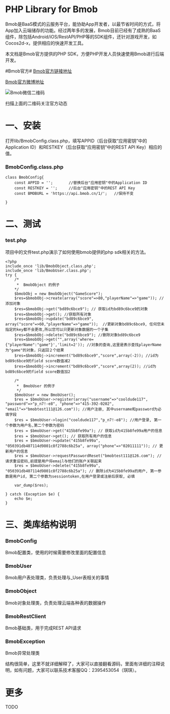 PHP Library for Bmob
================

Bmob是BaaS模式的云服务平台，能协助App开发者，以最节省时间的方式，将App加入云端储存的功能。经过两年多的发展，Bmob目前已经有了成熟的BaaS组件，除包括Android/iOS/RestAPI/PHP等的SDK组件，还针对游戏开发，如Cocos2d-x，提供相应的快速开发工具。

本文档是Bmob官方提供的PHP SDK，方便PHP开发人员快速使用Bmob进行后端开发。

#Bmob官方#
[Bmob官方链接地址](http://www.bmob.cn "Bmob官方链接地址") 

[Bmob官方微博地址](http://weibo.com/bmob/ "Bmob官方微博地址") 


![Bmob微信二维码](http://static.bmob.cn/new/images/ewm.jpg)

扫描上面的二维码关注官方动态


一、安装
=========================

打开lib/BmobConfig.class.php，填写APPID（后台获取“应用密钥”中的Application ID）和RESTKEY（后台获取“应用密钥”中的REST API Key）相应的值。

### BmobConfig.class.php ###


    class BmobConfig{
		const APPID = '';       //替换后台"应用密钥"中的Application ID
		const RESTKEY = '';     //后台"应用密钥"中的REST API Key
		const BMOBURL = 'https://api.bmob.cn/1/';   //保持不变

    }


二、测试
=========================

### test.php ###

项目中的文件test.php演示了如何使用bmob提供的php sdk相关的方法。

    <?php
    include_once 'lib/BmobObject.class.php';
    include_once 'lib/BmobUser.class.php';
    try {
		/*
		 *  BmobObject 的例子
	 	*/	
		$bmobObj = new BmobObject("GameScore");
		$res=$bmobObj->create(array("score"=>80,"playerName"=>"game")); //添加对象
		$res=$bmobObj->get("bd89c6bce9"); // 获取id为bd89c6bce9的对象
		$res=$bmobObj->get(); //获取所有对象
		$res=$bmobObj->update("bd89c6bce9", array("score"=>60,"playerName"=>"game"));  //更新对象bd89c6bce9, 任何您未指定的key都不会更改,所以您可以只更新对象数据的一个子集
		$res=$bmobObj->delete("bd89c6bce9"); //删除对象bd89c6bce9
		$res=$bmobObj->get("",array('where={"playerName":"game"}','limit=2')); //对象的查询,这里是表示查找playerName为"game"的对象，只返回２个结果
		$res=$bmobObj->increment("bd89c6bce9","score",array(-2)); //id为bd89c6bce9的field score数值减2
		$res=$bmobObj->increment("bd89c6bce9","score",array(2)); //id为bd89c6bce9的field score数值加2
	
		/*
		 *  BmobUser 的例子
		 */	
		$bmobUser = new BmobUser();
		$res = $bmobUser->register(array("username"=>"cooldude117", "password"=>"p_n7!-e8", "phone"=>"415-392-0202", "email"=>"bmobtest111@126.com")); //用户注册, 其中username和password为必填字段
		$res = $bmobUser->login("cooldude117","p_n7!-e8"); //用户登录, 第一个参数为用户名,第二个参数为密码
		$res = $bmobUser->get("415b8fe99a"); // 获取id为415b8fe99a用户的信息
		$res = $bmobUser->get(); // 获取所有用户的信息
		$res = $bmobUser->update("415b8fe99a", "050391db407114d9801c8f2788c6b25a", array("phone"=>"02011111")); // 更新用户的信息
		$res = $bmobUser->requestPasswordReset("bmobtest111@126.com"); // 请求重设密码,前提是用户将email与他们的账户关联起来
		$res = $bmobUser->delete("415b8fe99a", "050391db407114d9801c8f2788c6b25a"); // 删除id为415b8fe99a的用户, 第一参数是用户id, 第二个参数为sessiontoken,在用户登录或注册后获取, 必填
	
		var_dump($res);

    } catch (Exception $e) {
		echo $e;
    }


三、类库结构说明
=========================
### BmobConfig ###
Bmob配置类，使用的时候需要修改里面的配置信息

### BmobUser ###
Bmob用户表处理类，负责处理与_User表相关的事情

### BmobObject ###
Bmob对象处理类，负责处理云端各种表的数据操作

### BmobRestClient ###
Bmob基础类，用于完成REST API请求

### BmobException ###
Bmob异常处理类

结构很简单，这里不就详细解释了，大家可以直接翻看源码，里面有详细的注释说明，如有问题，大家可以联系技术客服QQ：2395453054（琪琪）。

# 更多 #
TODO